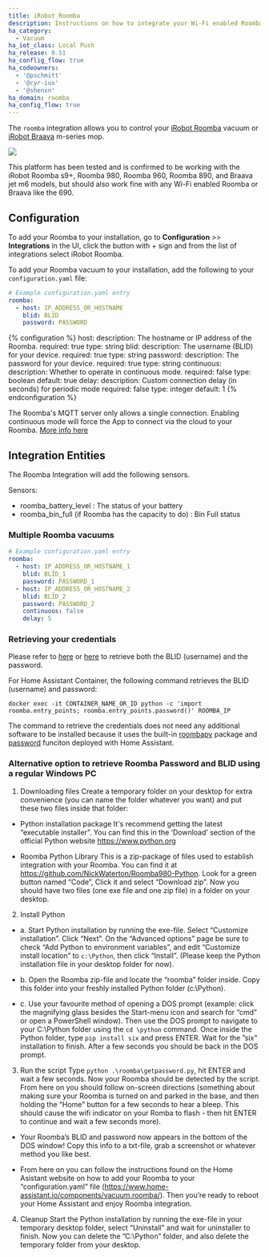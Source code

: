 ```yaml
---
title: iRobot Roomba
description: Instructions on how to integrate your Wi-Fi enabled Roomba and Braava within Home Assistant.
ha_category:
  - Vacuum
ha_iot_class: Local Push
ha_release: 0.51
ha_conflig_flow: true
ha_codeowners:
  - '@pschmitt'
  - '@cyr-ius'
  - '@shenxn'
ha_domain: roomba
ha_config_flow: true
---
```


The `roomba` integration allows you to control your [iRobot Roomba](https://www.irobot.com/roomba) vacuum or [iRobot Braava](https://www.irobot.com/braava) m-series mop.

<p class='img'>
<img src='/images/screenshots/more-info-dialog-roomba.png' />
</p>

<div class='note'>
This platform has been tested and is confirmed to be working with the iRobot Roomba s9+, Roomba 980, Roomba 960, Roomba 890, and Braava jet m6 models, but should also work fine with any Wi-Fi enabled Roomba or Braava like the 690.
</div>

## Configuration

To add your Roomba to your installation, go to **Configuration** >> **Integrations** in the UI, click the button with + sign and from the list of integrations select iRobot Roomba.

To add your Roomba vacuum to your installation, add the following to your `configuration.yaml` file:

```yaml
# Example configuration.yaml entry
roomba:
  - host: IP_ADDRESS_OR_HOSTNAME
    blid: BLID
    password: PASSWORD
```

{% configuration %}
host:
  description: The hostname or IP address of the Roomba.
  required: true
  type: string
blid:
  description: The username (BLID) for your device.
  required: true
  type: string
password:
  description: The password for your device.
  required: true
  type: string
continuous:
  description: Whether to operate in continuous mode.
  required: false
  type: boolean
  default: true
delay:
  description: Custom connection delay (in seconds) for periodic mode
  required: false
  type: integer
  default: 1
{% endconfiguration %}

<div class='note'>

The Roomba's MQTT server only allows a single connection. Enabling continuous mode will force the App to connect via the cloud to your Roomba. [More info here](https://github.com/NickWaterton/Roomba980-Python#firmware-2xx-notes)

</div>

## Integration Entities

The Roomba Integration will add the following sensors.

Sensors:
- roomba_battery_level : The status of your battery
- roomba_bin_full (if Roomba has the capacity to do) : Bin Full status

### Multiple Roomba vacuums

```yaml
# Example configuration.yaml entry
roomba:
  - host: IP_ADDRESS_OR_HOSTNAME_1
    blid: BLID_1
    password: PASSWORD_1
  - host: IP_ADDRESS_OR_HOSTNAME_2
    blid: BLID_2
    password: PASSWORD_2
    continuous: false
    delay: 5
```

### Retrieving your credentials

Please refer to [here](https://github.com/NickWaterton/Roomba980-Python#how-to-get-your-usernameblid-and-password) or [here](https://github.com/koalazak/dorita980#how-to-get-your-usernameblid-and-password) to retrieve both the BLID (username) and the password.

For Home Assistant Container, the following command retrieves the BLID (username) and password:

```shell
docker exec -it CONTAINER_NAME_OR_ID python -c 'import roomba.entry_points; roomba.entry_points.password()' ROOMBA_IP
```

<div class='note'>
  
The command to retrieve the credentials does not need any additional software to be installed because it uses the built-in [roombapy](https://github.com/pschmitt/roombapy) package and [password](https://github.com/pschmitt/roombapy/blob/1.6.1/roomba/entry_points.py#L20) funciton deployed with Home Assistant.

</div>


### Alternative option to retrieve Roomba Password and BLID using a regular Windows PC

1. Downloading files
Create a temporary folder on your desktop for extra convenience (you can name the folder whatever you want) and put these two files inside that folder:

- Python installation package
It's recommend getting the latest “executable installer”. You can find this in the ‘Download’ section of the official Python website https://www.python.org

- Roomba Python Library
This is a zip-package of files used to establish integration with your Roomba. You can find it at https://github.com/NickWaterton/Roomba980-Python. Look for a green button named “Code”, Click it and select “Download zip”.
Now you should have two files (one exe file and one zip file) in a folder on your desktop.

2. Install Python

- a.	Start Python installation by running the exe-file. Select “Customize installation”. Click “Next”. On the “Advanced options” page be sure to check “Add Python to environment variables”, and edit “Customize install location” to `c:\Python`, then click “Install”. (Please keep the Python installation file in your desktop folder for now).

- b.	Open the Roomba zip-file and locate the “roomba” folder inside. Copy this folder into your freshly installed Python folder (c:\Python).

- c.	Use your favourite method of opening a DOS prompt (example: click the magnifying glass besides the Start-menu icon and search for “cmd” or open a PowerShell window). Then use the DOS prompt to navigate to your C:\Python folder using the `cd \python` command.
Once inside the Python folder, type `pip install six` and press ENTER. Wait for the ”six” installation to finish. After a few seconds you should be back in the DOS prompt.

3. Run the script
Type `python .\roomba\getpassword.py`, hit ENTER and wait a few seconds. Now your Roomba should be detected by the script. From here on you should follow on-screen directions (something about making sure your Roomba is turned on and parked in the base, and then holding the “Home” button for a few seconds to hear a bleep. This should cause the wifi indicator on your Romba to flash - then hit ENTER to continue and wait a few seconds more).

- Your Roomba’s BLID and password now appears in the bottom of the DOS window! Copy this info to a txt-file, grab a screenshot or whatever method you like best.

- From here on you can follow the instructions found on the Home Asistant website on how to add your Roomba to your “configuration.yaml” file (https://www.home-assistant.io/components/vacuum.roomba/). Then you’re ready to reboot your Home Assistant and enjoy Roomba integration.

4. Cleanup
Start the Python installation by running the exe-file in your temporary desktop folder, select “Uninstall” and wait for uninstaller to finish. Now you can delete the ”C:\Python” folder, and also delete the temporary folder from your desktop.
